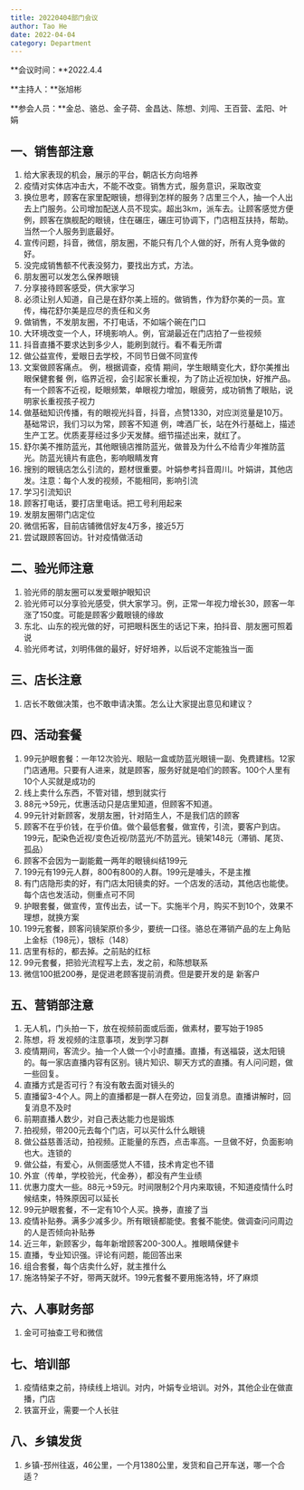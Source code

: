 ```yaml
---
title: 20220404部门会议
author: Tao He
date: 2022-04-04
category: Department
---
```



**会议时间：**2022.4.4

**主持人：**张旭彬    

**参会人员：**金总、骆总、金子荷、金昌达、陈想、刘闯、王百营、孟阳、叶娟

## 一、销售部注意
1. 给大家表现的机会，展示的平台，朝店长方向培养
2. 疫情对实体店冲击大，不能不改变。销售方式，服务意识，采取改变
3. 换位思考，顾客在家里配眼镜，想得到怎样的服务？店里三个人，抽一个人出去上门服务。公司增加配送人员不现实。超出3km，派车去。让顾客感觉方便
   例，顾客在旗舰配的眼镜，住在碾庄，碾庄可协调下，门店相互扶持，帮助。当然一个人服务到底最好。
4. 宣传问题，抖音，微信，朋友圈，不能只有几个人做的好，所有人竞争做的好。
5. 没完成销售额不代表没努力，要找出方式，方法。
6. 朋友圈可以发怎么保养眼镜
7. 分享接待顾客感受，供大家学习
8. 必须让别人知道，自己是在舒尔美上班的。做销售，作为舒尔美的一员。宣传，梅花舒尔美是应尽的责任和义务
9. 做销售，不发朋友圈，不打电话，不如端个碗在门口
10. 大环境改变一个人，环境影响人。例，官湖最近在门店拍了一些视频
11. 抖音直播不要求达到多少人，能刷到就行。看不看无所谓
12. 做公益宣传，爱眼日去学校，不同节日做不同宣传
13. 文案做顾客痛点。
    例，根据调查，疫情 期间，学生眼睛变化大，舒尔美推出眼保健套餐
    例，临界近视，会引起家长重视，为了防止近视加快，好推产品。有一个顾客不近视，眨眼频繁，单眼视力增加，眼疲劳，成功销售了眼贴，说明家长重视孩子视力
14. 做基础知识传播，有的眼视光抖音，抖音，点赞1330，对应浏览量是10万。基础常识，我们习以为常，顾客不知道
    例，啤酒厂长，站在外行基础上，描述生产工艺。优质麦芽经过多少天发酵。细节描述出来，就红了。
15. 舒尔美不推防蓝光，其他眼镜店推防蓝光，做普及为什么不给青少年推防蓝光。防蓝光镜片有底色，影响眼睛发育
16. 搜别的眼镜店怎么引流的，题材很重要。叶娟参考抖音周川。叶娟讲，其他店发。注意：每个人发的视频，不能相同，影响引流
17. 学习引流知识
18. 顾客打电话，要打店里电话。把工号利用起来
19. 发朋友圈带门店定位
20. 微信拓客，目前店铺微信好友4万多，接近5万
21. 尝试跟顾客回访。针对疫情做活动



## 二、验光师注意
1. 验光师的朋友圈可以发爱眼护眼知识
2. 验光师可以分享验光感受，供大家学习。例，正常一年视力增长30，顾客一年涨了150度。可能是顾客少戴眼镜的缘故
3. 东北、山东的视光做的好，可把眼科医生的话记下来，拍抖音、朋友圈可照着说
4. 验光师考试，刘明伟做的最好，好好培养，以后说不定能独当一面




## 三、店长注意
1. 店长不敢做决策，也不敢申请决策。怎么让大家提出意见和建议？


## 四、活动套餐  
1. 99元护眼套餐：一年12次验光、眼贴一盒或防蓝光眼镜一副、免费建档。12家门店通用。只要有人进来，就是顾客，服务好就是咱们的顾客。100个人里有10个人买就是成功的
2. 线上卖什么东西，不管对错，想到就实行
3. 88元->59元，优惠活动只是店里知道，但顾客不知道。
4. 99元针对新顾客，发朋友圈，针对陌生人，不是我们店的顾客
5. 顾客不在乎价钱，在乎价值。做个最低套餐，做宣传，引流，要客户到店。199元，配染色近视/变色近视/防蓝光/不防蓝光。镜架148元（滞销、尾货、孤品）
6. 顾客不会因为一副能戴一两年的眼镜纠结199元
7. 199元有199元人群，800有800的人群。199元是噱头，不是主推
8. 有门店隐形卖的好，有门店太阳镜卖的好。一个店发的活动，其他店也能使。每个店也发活动，侧重点可不同
9. 护眼套餐，做宣传，宣传出去，试一下。实施半个月，购买不到10个，效果不理想，就换方案
10. 199元套餐，顾客问镜架原价多少，要统一口径。骆总在滞销产品的左上角贴上金标（198元），银标（148）
11. 店里有标的，都去掉。之前贴的红标
12. 99元套餐，把验光流程写上去，发之前，和陈想联系
13. 微信100抵200券，是促进老顾客提前消费。但是要开发的是 新客户



## 五、营销部注意
1. 无人机，门头拍一下，放在视频前面或后面，做素材，要写始于1985
2. 陈想，将 发视频的注意事项，发到学习群
3. 疫情期间，客流少。抽一个人做一个小时直播。直播，有送福袋，送太阳镜的。每一家店直播内容有区别。镜片知识、聊天方式的直播。有人问问题，做一些回复。
4. 直播方式是否可行？有没有敢去面对镜头的
5. 直播留3-4个人。网上的直播都是一群人在旁边，回复消息。直播讲解时，回复消息不及时
6. 前期直播人数少，对自己表达能力也是锻炼
7. 拍视频，带200元去每个门店，可以买什么什么眼镜
8. 做公益慈善活动，拍视频。正能量的东西，点击率高。一旦做不好，负面影响也大。连锁的
9. 做公益，有爱心，从侧面感觉人不错，技术肯定也不错
10. 外宣（传单，学校验光，代金券），都没有产生业绩
11. 优惠力度大一些。88元->59元。时间限制2个月内来取镜，不知道疫情什么时候结束，特殊原因可以延长
12. 99元护眼套餐，不一定有10个人买。换券，直接了当
13. 疫情补贴券。满多少减多少。所有眼镜都能使。套餐不能使。做调查问问周边的人是否倾向补贴券
14. 近三年，新顾客少，每年新增顾客200-300人。推眼睛保健卡
15. 直播，专业知识强。评论有问题，能回答出来
16. 组合套餐，每个店卖什么好，就主推什么
17. 施洛特架子不好，带两天就坏。199元套餐不要用施洛特，坏了麻烦


## 六、人事财务部
1. 金可可抽查工号和微信


## 七、培训部
1. 疫情结束之前，持续线上培训。对内，叶娟专业培训。对外，其他企业在做直播，门店
2. 铁富开业，需要一个人长驻


## 八、乡镇发货
1. 乡镇-邳州往返，46公里，一个月1380公里，发货和自己开车送，哪一个合适？



